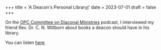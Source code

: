 +++
title = 'A Deacon's Personal Libraryj'
date = 2023-07-01 
draft = false 
+++

On the [OPC Committee on Diaconal Ministries](https://opccdm.org) podcast, I interviewed
my friend Rev. Dr. C. N. Willborn about books a deacon should have in his library.

You can listen [here](https://www.thereformeddeacon.org/1849391/13113447-a-deacon-s-personal-library).